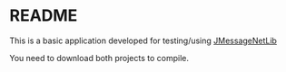 # README #

This is a basic application developed for testing/using [JMessageNetLib](https://github.com/Enrico204/JMessageNetSMSSender/)

You need to download both projects to compile.
